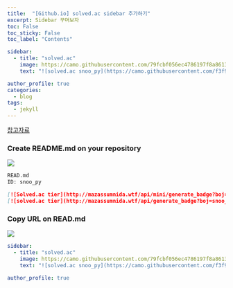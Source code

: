 ```yaml
---
title:  "[Github.io] solved.ac sidebar 추가하기"
excerpt: Sidebar 꾸며보자
toc: False
toc_sticky: False
toc_label: "Contents"

sidebar:
  - title: "solved.ac"
    image: https://camo.githubusercontent.com/79fcbf056ec4786197f8a86132aeb99b66bde335982a6b7a41822dd3c122c912/687474703a2f2f6d617a617373756d6e6964612e7774662f6170692f6d696e692f67656e65726174655f62616467653f626f6a3d736e6f6f5f7079
    text: "![solved.ac snoo_py](https://camo.githubusercontent.com/f3f9383373ad9de51bd943325a32385a6790abaff724d37a55ede446710a80a0/687474703a2f2f6d617a617373756d6e6964612e7774662f6170692f76322f67656e65726174655f62616467653f626f6a3d736e6f6f5f7079)"

author_profile: true
categories:
  - blog
tags:
  - jekyll
---
```




[참고자료](https://mmistakes.github.io/minimal-mistakes/docs/layouts/)

### Create README.md on your repository

![](https://images.velog.io/images/snoo_py/post/fb125ec6-3728-4b7d-a216-d56d17ce6706/image.png)


```markdown
READ.md
ID: snoo_py

[![Solved.ac tier](http://mazassumnida.wtf/api/mini/generate_badge?boj=snoo_py)](https://solved.ac/profile/snoo_py)  
[![solved.ac tier](http://mazassumnida.wtf/api/generate_badge?boj=snoo_py)](https://solved.ac/profile/snoo_py)
```



### Copy URL on READ.md

![](https://images.velog.io/images/snoo_py/post/0d3cf9a2-d56a-477f-bbad-81271b1a2b02/image.png)



```yaml
sidebar:
  - title: "solved.ac"
    image: https://camo.githubusercontent.com/79fcbf056ec4786197f8a86132aeb99b66bde335982a6b7a41822dd3c122c912/687474703a2f2f6d617a617373756d6e6964612e7774662f6170692f6d696e692f67656e65726174655f62616467653f626f6a3d736e6f6f5f7079
    text: "![solved.ac snoo_py](https://camo.githubusercontent.com/f3f9383373ad9de51bd943325a32385a6790abaff724d37a55ede446710a80a0/687474703a2f2f6d617a617373756d6e6964612e7774662f6170692f76322f67656e65726174655f62616467653f626f6a3d736e6f6f5f7079)"

author_profile: true
```
